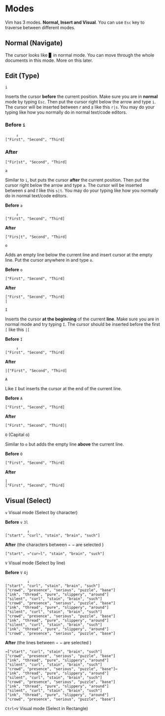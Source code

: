 
# Modes

Vim has 3 modes. **Normal, Insert and Visual**.
You can use `Esc` key to traverse between different modes.

## Normal (Navigate)

The cursor looks like ▊ in normal mode. You can move through the
whole documents in this mode. More on this later.

## Edit (Type)

`i`

Inserts the cursor **before** the current position.
Make sure you are in **normal** mode by typing `Esc`.
Then put the cursor right below the arrow and type `i`.
The cursor will be inserted between *r* and *s* like this `r|s`.
You may do your typing like how you normally do in normal text/code editors.

### Before `i`

```
     ↓
["First", "Second", "Third]
```

### After

```
["Fir|st", "Second", "Third]
```

`a`

Similar to `i`, but puts the cursor **after** the current position.
Then put the cursor right below the arrow and type `a`.
The cursor will be inserted between *s* and *t* like this `s|t`.
You may do your typing like how you normally do in normal text/code editors.

**Before** `a`

```
     ↓
["First", "Second", "Third]
```

**After**
```
["Firs|t", "Second", "Third]
```

`o`

Adds an empty line below the current line and insert cursor at the empty line.
Put the cursor anywhere in and type `o`.

**Before** `o`

```
["First", "Second", "Third]
```

**After**

```
["First", "Second", "Third]
|
```

`I`

Inserts the cursor **at the beginning** of the current **line**.
Make sure you are in normal mode and try typing `I`.
The cursor should be inserted before the first `[` like this `|[`

**Before** `I`

```
     ↓
["First", "Second", "Third]
```

**After**

```
|["First", "Second", "Third]
```

`A`

Like `I` but inserts the cursor at the end of the current line.

**Before** `A`

```
["First", "Second", "Third]
```

**After**

```
["First", "Second", "Third]|
```

`O` (Capital o)

Similar to `o` but adds the empty line **above** the current line.

**Before** `O`

```
["First", "Second", "Third]
```

**After**

```
|
["First", "Second", "Third]
```

## Visual (Select)

`v` Visual mode (Select by character)

**Before** `v` `3l`
```
          ↓
["start", "curl", "stain", "brain", "such"]
```

**After** (the characters between `→ ←` are selected )

```
["start", →"cur←l", "stain", "brain", "such"]
```

`V` Visual mode (Select by line)

**Before** `V` `4j`
```
          ↓
["start", "curl", "stain", "brain", "such"]
["crowd", "presence", "serious", "puzzle", "base"]
["ink", "thread", "pure", "slippery", "around"]
["silent", "curl", "stain", "brain", "such"]
["crowd", "presence", "serious", "puzzle", "base"]
["ink", "thread", "pure", "slippery", "around"]
["silent", "curl", "stain", "brain", "such"]
["crowd", "presence", "serious", "puzzle", "base"]
["ink", "thread", "pure", "slippery", "around"]
["silent", "curl", "stain", "brain", "such"]
["ink", "thread", "pure", "slippery", "around"]
["crowd", "presence", "serious", "puzzle", "base"]
```

**After** (the lines between `→ ←` are selected )

```
→["start", "curl", "stain", "brain", "such"]
["crowd", "presence", "serious", "puzzle", "base"]
["ink", "thread", "pure", "slippery", "around"]
["silent", "curl", "stain", "brain", "such"]
["crowd", "presence", "serious", "puzzle", "base"]←
["ink", "thread", "pure", "slippery", "around"]
["silent", "curl", "stain", "brain", "such"]
["crowd", "presence", "serious", "puzzle", "base"]
["ink", "thread", "pure", "slippery", "around"]
["silent", "curl", "stain", "brain", "such"]
["ink", "thread", "pure", "slippery", "around"]
["crowd", "presence", "serious", "puzzle", "base"]
```

`Ctrl+V` Visual mode (Select in Rectangle)